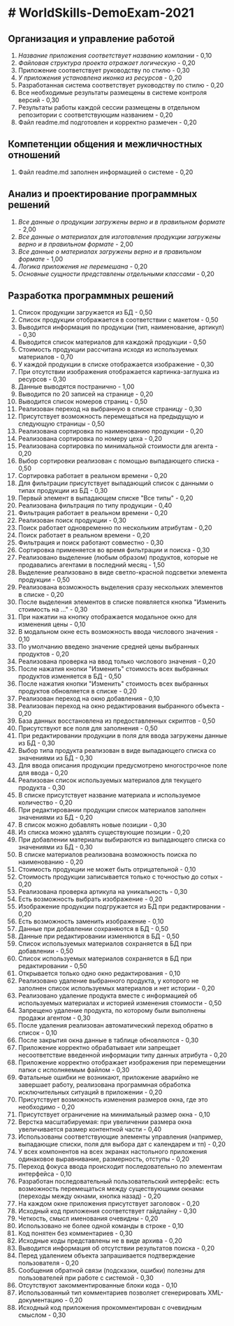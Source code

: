# # WorldSkills-DemoExam-2021

## Организация и управление работой
1. _Название приложения соответствует названию компании_ - 0,10
2. _Файловая структура проекта отражает логическую_ - 0,20
3. Приложение соответствует руководству по стилю - 0,30
4. _У приложения установлена иконка из ресурсов_ - 0,20
5. Разработанная система соответствует руководству по стилю - 0,20
6. Все необходимые результаты размещены в системе контроля версий - 0,30
7. Результаты работы каждой сессии размещены в отдельном репозитории с соответствующим названием - 0,20
8. Файл readme.md подготовлен и корректно размечен - 0,20

## Компетенции общения и межличностных отношений
1. Файл readme.md заполнен информацией о системе - 0,20

## Анализ и проектирование программных решений
1. _Все данные о продукции загружены верно и в правильном формате_ - 2,00
2. _Все данные о материалах для изготовления продукции загружены верно и в правильном формате_ - 2,00
3. _Все данные о материалах загружены верно и в правильном формате_ - 1,00
4. _Логика приложения не перемешана_ - 0,20
5. _Основные сущности представлены отдельными классами_ - 0,20

## Разработка программных решений
1. Список продукции загружается из БД - 0,50
2. Список продукции отображается в соответствии с макетом - 0,50
3. Выводится информация по продукции (тип, наименование, артикул) - 0,30
4. Выводится список материалов для каждожй продукции - 0,50
5. Стоимость продукции рассчитана исходя из используемых материалов - 0,70
6. У каждой продукции в списке отображается изображение - 0,30
7. При отсутствии изображения отображается картинка-заглушка из ресурсов - 0,30
8. Данные выводятся постранично - 1,00
9. Выводится по 20 записей на странице - 0,20
10. Выводится список номеров страниц - 0,50
11. Реализован переход на выбранную в списке страницу - 0,30
12. Присутствует возможность перемещаться на предыдущую и следующую страницы - 0,50
13. Реализована сортировка по наименованию продукции - 0,20
14. Реализована сортировка по номеру цеха - 0,20
15. Реализована сортировка по минимальной стоимости для агента - 0,20
16. Выбор сортировки реализован с помощью выпадающего списка - 0,50
17. Сортировка работает в реальном времени - 0,20
18. Для фильтрации присутствует выпадающий список с данными о типах продукции из БД - 0,30
19. Первый элемент в выпадающем списке "Все типы" - 0,20
20. Реализована фильтрация по типу продукции - 0,40
21. Фильтрация работает в реальном времени - 0,20
22. Реализован поиск продукции - 0,30
23. Поиск работает одновременно по нескольким атрибутам - 0,20
24. Поиск работает в реальном времени - 0,20
25. Фильтрация и поиск работают совместно - 0,30
26. Сортировка применяется во время фильтрации и поиска - 0,30
27. Реализовано выделение (любым образом) продуктов, которые не продавались агентами в последний месяц - 1,50
28. Выделение реализовано в виде светло-красной подсветки элемента продукции - 0,50
29. Реализована возможность выделения сразу нескольких элементов в списке - 0,20
30. После выделения элементов в списке появляется кнопка "Изменить стоимость на ..." - 0,30
31. При нажатии на кнопку отображается модальное окно для изменения цены - 0,10
32. В модальном окне есть возможность ввода числового значения - 0,10
33. По умолчанию введено значение средней цены выбранных продуктов - 0,20
34. Реализована проверка на ввод только числового значения - 0,20
35. После нажатия кнопки "Изменить" стоимость всех выбранных продуктов изменяется в БД - 0,50
36. После нажатия кнопки "Изменить" стоимость всех выбранных продуктов обновляется в списке - 0,20
37. Реализован переход на окно добавления - 0,10
38. Реализован переход на окно редактирования выбранного объекта - 0,20
39. База данных восстановлена из предоставленных скриптов - 0,50
40. Присутствуют все поля для заполнения - 0,50
41. При редактировании продукции в поля для ввода загружены данные из БД - 0,30
42. Выбор типа продукта реализован в виде выпадающего списка со значениями из БД - 0,30
43. Для ввода описания продукции предусмотрено многострочное поле для ввода - 0,20
44. Реализован список используемых материалов для текущего продукта - 0,30
45. В списке присутствует название материала и используемое количество - 0,20
46. При редактировании продукции список материалов заполнен значениями из БД - 0,20
47. В список можно добавлять новые позиции - 0,30
48. Из списка можно удалять существующие позиции - 0,20
49. При добавлении материалы выбираются из выпадающего списка со значениями из БД - 0,30
50. В списке материалов реализована возможность поиска по наименованию - 0,20
51. Стоимость продукции не может быть отрицательной - 0,10
52. Стоимость продукции записывается только с точностью до сотых - 0,20
53. Реализована проверка артикула на уникальность - 0,30
54. Есть возможность выбрать изображение - 0,20
55. Изображение продукции подгружается из БД при редактировании - 0,20
56. Есть возможность заменить изображение - 0,10
57. Данные при добавлении сохраняются в БД - 0,50
58. Данные при редактировании изменяются в БД - 0,50
59. Список используемых материалов сохраняется в БД при добавлении - 0,50
60. Список используемых материалов сохраняется в БД при редактировании - 0,50
61. Открывается только одно окно редактирования - 0,10
62. Реализовано удаление выбранного продукта, у которого не заполнен список используемых материалов и нет истории - 0,20
63. Реализовано удаление продукта вместе с информацией об используемых материалах и историей изменения стоимости - 0,50
64. Запрещено удаление продукта, по которому были выполнены продажи агентом - 0,30
65. После удаления реализован автоматический переход обратно в список - 0,10
66. После закрытия окна данные в таблице обновляются - 0,30
67. Приложение корректно обрабатывает или запрещает несоответствие введенной информации типу данных атрибута - 0,20
68. Приложение корректно отображает изображения при перемещении папки с исполняемым файлом - 0,30
69. Фатальные ошибки не возникают, приложение аварийно не завершает работу, реализована программная обработка исключительных ситуаций в приложении - 0,20
70. Присутствует возможность изменения размеров окна, где это необходимо - 0,20
71. Присутствует ограничение на минимальный размер окна - 0,10
72. Верстка масштабируемая: при увеличении размера окна увеличивается размер контентной части - 0,40
73. Использованы соответствующие элементы управления (например, выпадающие списки, поля для выбора дат с календарем и тп) - 0,20
74. У всех компонентов на всех экранах настольного приложения одинаковое выравнивание, размерность, отступы - 0,20
75. Переход фокуса ввода происходит последовательно по элементам интерфейса - 0,10
76. Разработан последовательный пользовательский интерфейс: есть возможность перемещаться между существующими окнами (переходы между окнами, кнопка назад) - 0,20
77. На каждом окне приложения присутствует заголовок - 0,20
78. Исходный код приложения соответствует гайдлайну - 0,30
79. Четкость, смысл именования очевидны - 0,20
80. Использовано не более одной команды в строке - 0,10
81. Код понятен без комментариев - 0,30
82. Исходные коды представлены не в виде архива - 0,20
83. Выводится информация об отсутствии результатов поиска - 0,20
84. Перед удалением объекта запрашивается подтверждение пользователя - 0,20
85. Сообщения обратной связи (подсказки, ошибки) полезны для пользователей при работе с системой - 0,30
86. Отсутствуют закомментированные блоки кода - 0,10
87. Использованный тип комментариев позволяет сгенерировать XML-документацию - 0,20
88. Исходный код приложения прокомментирован с очевидным смыслом - 0,30
